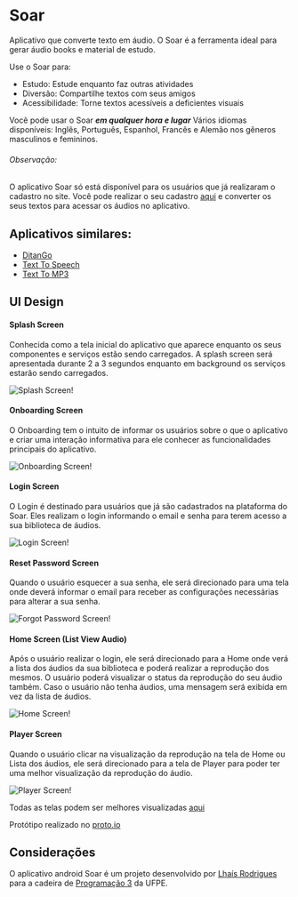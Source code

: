 # Soar

Aplicativo que converte texto em áudio. 
O Soar é a ferramenta ideal para gerar áudio books e material de estudo.

Use o Soar para:

- Estudo: Estude enquanto faz outras atividades
- Diversão: Compartilhe textos com seus amigos
- Acessibilidade: Torne textos acessíveis a deficientes visuais

Você pode usar o Soar ***em qualquer hora e lugar***
Vários idiomas disponíveis: Inglês, Português, Espanhol, Francês e Alemão nos gêneros masculinos e femininos.

###### Observação:
O aplicativo Soar só está disponível para os usuários que já realizaram o cadastro no site.
Você pode realizar o seu cadastro [aqui](https://www.soarmp3.com/signup/) e converter os seus textos para acessar os áudios no aplicativo. 

## Aplicativos similares:
- [DitanGo](https://play.google.com/store/apps/details?id=br.com.ditango.app&hl=pt_BR)
- [Text To Speech](https://play.google.com/store/apps/details?id=com.bestappltd.texttospeech&hl=pt_BR)
- [Text To MP3](https://play.google.com/store/apps/details?id=com.dev.malik.m2m&hl=pt_BR)

## UI Design

#### Splash Screen

Conhecida como a tela inicial do aplicativo que aparece enquanto os seus componentes e serviços estão sendo carregados. A splash screen será apresentada durante 2 a 3 segundos enquanto em background os serviços estarão sendo carregados.

![Splash Screen!](/assets/SplashScreen.png "Soar - Splash Screen")

#### Onboarding Screen

O Onboarding tem o intuito de informar os usuários sobre o que o aplicativo e criar uma interação informativa para ele conhecer as funcionalidades principais do aplicativo.

![Onboarding Screen!](/assets/OnboardingScreen.png "Soar - Onboarding Screen")

#### Login Screen

O Login é destinado para usuários que já são cadastrados na plataforma do Soar. Eles realizam o login informando o email e senha para terem acesso a sua biblioteca de áudios.

![Login Screen!](/assets/LoginScreen.png "Soar - Login Screen")

#### Reset Password Screen

Quando o usuário esquecer a sua senha, ele será direcionado para uma tela onde deverá informar o email para receber as configurações necessárias para alterar a sua senha.

![Forgot Password Screen!](/assets/ForgotPasswordScreen.png "Soar - Forgot Password Screen")

#### Home Screen (List View Audio)

Após o usuário realizar o login, ele será direcionado para a Home onde verá a lista dos áudios da sua biblioteca e poderá realizar a reprodução dos mesmos. O usuário poderá visualizar o status da reprodução do seu áudio também.
Caso o usuário não tenha áudios, uma mensagem será exibida em vez da lista de áudios.

![Home Screen!](/assets/HomeScreen.png "Soar - Home Screen")

#### Player Screen

Quando o usuário clicar na visualização da reprodução na tela de Home ou Lista dos áudios, ele será direcionado para a tela de Player para poder ter uma melhor visualização da reprodução do áudio.

![Player Screen!](/assets/PlayerScreen.png "Soar - Player Screen")


Todas as telas podem ser melhores visualizadas [aqui](https://share.proto.io/UP15GH/)

Protótipo realizado no [proto.io](https://proto.io/)

## Considerações
O aplicativo android Soar é um projeto desenvolvido por [Lhaís Rodrigues](https://github.com/lhaisrs) para a cadeira de [Programação 3](https://if1001.github.io/) da UFPE. 